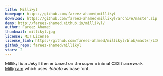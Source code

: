 ```yaml
---
title: Millikyl
homepage: https://github.com/fareez-ahamed/millikyl
download: https://github.com/fareez-ahamed/millikyl/archive/master.zip
demo: http://fareez-ahamed.github.io/millikyl/
author: Fareez Ahamed
thumbnail: millikyl.jpg
license: MIT License
license_link: https://github.com/fareez-ahamed/millikyl/blob/master/LICENSE.TXT
github_repo: fareez-ahamed/millikyl
stars: 2
---
```


Millikyl is a Jekyll theme based on the super minimal CSS framework
[Milligram](https://github.com/milligram/milligram) which uses *Roboto*
as base font.
